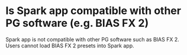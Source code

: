 # Is Spark app compatible with other PG software (e.g. BIAS FX 2)
Spark app is not compatible with other PG software such as BIAS FX 2. Users cannot load BIAS FX 2 presets into Spark app.


